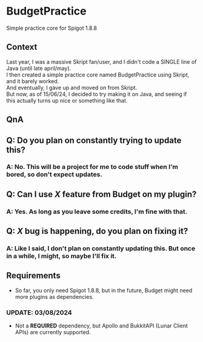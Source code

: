 # BudgetPractice

Simple practice core for Spigot 1.8.8

## Context

Last year, I was a massive Skript fan/user, and I didn't code a SINGLE line of Java (until late april/may).</br>
I then created a simple practice core named BudgetPractice using Skript, and it barely worked.</br>
And eventually, I gave up and moved on from Skript.</br>
But now, as of 15/06/24, I decided to try making it on Java, and seeing if this actually turns up nice or something like that.

## QnA

## Q: Do you plan on constantly trying to update this?
### A: No. This will be a project for me to code stuff when I'm bored, so don't expect updates.

## Q: Can I use *X* feature from Budget on my plugin?
### A: Yes. As long as you leave some credits, I'm fine with that.

## Q: *X* bug is happening, do you plan on fixing it?
### A: Like I said, I don't plan on constantly updating this. But once in a while, I might, so maybe I'll fix it.

## Requirements

- So far, you only need Spigot 1.8.8, but in the future, Budget might need more plugins as dependencies.

### UPDATE: 03/08/2024

- Not a **REQUIRED** dependency, but Apollo and BukkitAPI (Lunar Client APIs) are currently supported.
